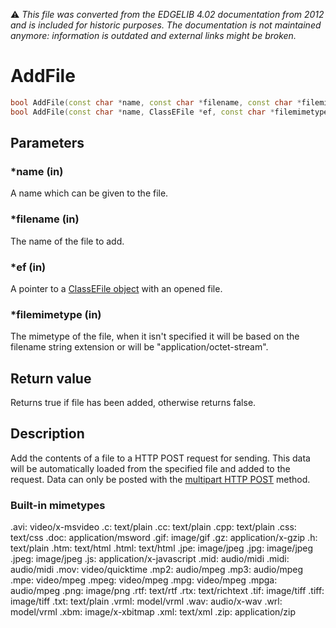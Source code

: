 :warning: _This file was converted from the EDGELIB 4.02 documentation from 2012 and is included for historic purposes. The documentation is not maintained anymore: information is outdated and external links might be broken._

# AddFile


```c++
bool AddFile(const char *name, const char *filename, const char *filemimetype = NULL) 
bool AddFile(const char *name, ClassEFile *ef, const char *filemimetype = NULL)
```

## Parameters
### *name (in)
A name which can be given to the file.

### *filename (in)
The name of the file to add.

### *ef (in)
A pointer to a [ClassEFile object](classefile.md) with an opened file.

### *filemimetype (in)
The mimetype of the file, when it isn't specified it will be based on the filename string extension or will be "application/octet-stream".

## Return value
Returns true if file has been added, otherwise returns false.

## Description
Add the contents of a file to a HTTP POST request for sending. This data will be automatically loaded from the specified file and added to the request. Data can only be posted with the [multipart HTTP POST](classeconnect_sendhttppostmultipart.md) method.

### Built-in mimetypes
.avi:	video/x-msvideo 
.c:		text/plain 
.cc:		text/plain 
.cpp:	text/plain 
.css:	text/css 
.doc:	application/msword 
.gif:	image/gif 
.gz:		application/x-gzip 
.h:		text/plain 
.htm:	text/html 
.html:	text/html 
.jpe:	image/jpeg 
.jpg:	image/jpeg 
.jpeg:	image/jpeg 
.js:		application/x-javascript 
.mid:	audio/midi 
.midi:	audio/midi 
.mov:	video/quicktime 
.mp2:	audio/mpeg 
.mp3:	audio/mpeg 
.mpe:	video/mpeg 
.mpeg:	video/mpeg 
.mpg:	video/mpeg 
.mpga:	audio/mpeg 
.png:	image/png 
.rtf:	text/rtf 
.rtx:	text/richtext 
.tif:	image/tiff 
.tiff:	image/tiff 
.txt:	text/plain 
.vrml:	model/vrml 
.wav:	audio/x-wav 
.wrl:	model/vrml 
.xbm:	image/x-xbitmap 
.xml:	text/xml 
.zip:	application/zip


